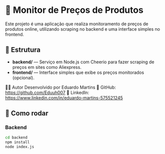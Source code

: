 # 🛒 Monitor de Preços de Produtos

Este projeto é uma aplicação que realiza monitoramento de preços de produtos online, utilizando scraping no backend e uma interface simples no frontend.

## 📂 Estrutura

- **backend/** — Serviço em Node.js com Cheerio para fazer scraping de preços em sites como Aliexpress.
- **frontend/** — Interface simples que exibe os preços monitorados (opcional).

🙋‍♂️ Autor
Desenvolvido por Eduardo Martins
🔗 GitHub: https://github.com/Eduuh007
🔗 LinkedIn: https://www.linkedin.com/in/eduardo-martins-575521245

## 🚀 Como rodar

### Backend

```bash
cd backend
npm install
node index.js
